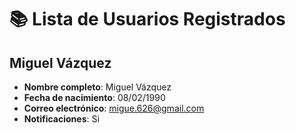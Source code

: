 # 📚 **Lista de Usuarios Registrados**

## Miguel Vázquez
- **Nombre completo**: Miguel Vázquez
- **Fecha de nacimiento**: 08/02/1990
- **Correo electrónico**: migue.626@gmail.com
- **Notificaciones**: Si

